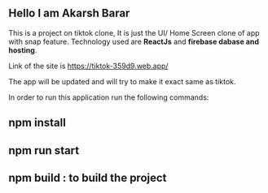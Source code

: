 ## Hello I am Akarsh Barar
This is a project on tiktok clone, It is just the UI/ Home Screen clone of app with snap feature.
Technology used are <b>ReactJs</b> and <b> firebase dabase and hosting</b>.

Link of the site is 
https://tiktok-359d9.web.app/

The app will be updated and will try to make it exact same as tiktok.


In order to run this application run the following commands:

##  npm install
## npm run start 
## npm build : to build the  project

